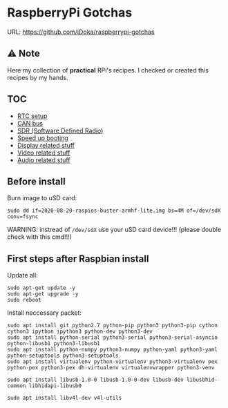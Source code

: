 # RaspberryPi Gotchas

URL: https://github.com/iDoka/raspberrypi-gotchas

## ⚠️ Note

Here my collection of **practical** RPi's recipes.
I checked or created this recipes by my hands.

## TOC

* [RTC setup](RTC.md)
* [CAN bus](CAN.md)
* [SDR (Software Defined Radio)](SDR.md)
* [Speed up booting](fastboot.md)
* [Display related stuff](display.md)
* [Video related stuff](video.md)
* [Audio related stuff](audio.md)


## Before install

Burn image to uSD card:
```
sudo dd if=2020-08-20-raspios-buster-armhf-lite.img bs=4M of=/dev/sdX conv=fsync
```
WARNING: instread of `/dev/sdX` use your uSD card device!!! (please double check with this cmd!!!)


## First steps after Raspbian install

Update all:
```
sudo apt-get update -y
sudo apt-get upgrade -y
sudo reboot
```

Install neccessary packet:
```
sudo apt install git python2.7 python-pip python3 python3-pip cython cython3 ipython ipython3 python-dev python3-dev 
sudo apt install python-serial python3-serial python3-serial-asyncio python-libusb1 python3-libusb1
sudo apt install python-numpy python3-numpy python-yaml python3-yaml python-setuptools python3-setuptools
sudo apt install virtualenv python-virtualenv python3-virtualenv pex python-pex python3-pex dh-virtualenv virtualenvwrapper python3-venv

sudo apt install libusb-1.0-0 libusb-1.0-0-dev libusb-dev libusbhid-common libhidapi-libusb0

sudo apt install libv4l-dev v4l-utils
```





